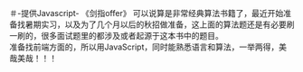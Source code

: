 ＃-提供Javascript-
《剑指offer》 可以说算是非常经典算法书籍了，最近开始准备找暑期实习，以及为了几个月以后的秋招做准备，这上面的算法题还是有必要刷一刷的，很多面试题里的都涉及或者起源于这本书中的题目。  
准备找前端方面的，所以用JavaScript，同时能熟悉语言和算法，一举两得，美哉美哉！！！
